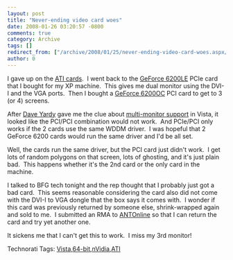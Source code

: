 ```yaml
---
layout: post
title: "Never-ending video card woes"
date: 2008-01-26 03:20:57 -0800
comments: true
category: Archive
tags: []
redirect_from: ["/archive/2008/01/25/never-ending-video-card-woes.aspx/"]
author: 0
---
```

<!-- more -->
<p>I gave up on the <a href="http://www.visiontek.com/products/cards/pro_series/9250_dms59.html" target="_blank">ATI cards</a>.  I went back to the <a href="http://www.bfgtech.com/3dfuzion/cards_6200LE_pcie_128.asp" target="_blank">GeForce 6200LE</a> PCIe card that I bought for my XP machine.  This gives me dual monitor using the DVI-I and the VGA ports.  Then I bought a <a href="http://www.bfgtech.com/bfgr62256ocp.aspx" target="_blank">GeForce 6200OC</a> PCI card to get to 3 (or 4) screens.</p>  <p>After <a href="http://dyardy.spaces.live.com/default.aspx" target="_blank">Dave Yardy</a> gave me the clue about <a href="http://blog.jeffhandley.com/archive/2008/01/12/multi-monitor-support---a-new-clue.aspx" target="_blank">multi-monitor support</a> in Vista, it looked like the PCI/PCI combination would not work.  And PCIe/PCI only works if the 2 cards use the same WDDM driver.  I was hopeful that 2 GeForce 6200 cards would run the same driver and I'd be all set.</p>  <p>Well, the cards run the same driver, but the PCI card just didn't work.  I get lots of random polygons on that screen, lots of ghosting, and it's just plain bad.  This happens whether it's the 2nd card or the only card in the machine.</p>  <p>I talked to BFG tech tonight and the rep thought that I probably just got a bad card.  This seems reasonable considering the card also did not come with the DVI-I to VGA dongle that the box says it comes with.  I wonder if this card was previously returned by someone else, shrink-wrapped again and sold to me.  I submitted an RMA to <a href="http://www.antonline.com" target="_blank">ANTOnline</a> so that I can return the card and try yet another one.</p>  <p>It sickens me that I can't get this to work.  I miss my 3rd monitor!</p>  <div class="wlWriterSmartContent" id="scid:0767317B-992E-4b12-91E0-4F059A8CECA8:6cf7b141-055a-4d69-aea9-a633743c1461" style="padding-right: 0px; display: inline; padding-left: 0px; padding-bottom: 0px; margin: 0px; padding-top: 0px">Technorati Tags: <a href="http://technorati.com/tags/Vista" rel="tag">Vista</a>,<a href="http://technorati.com/tags/64-bit" rel="tag">64-bit</a>,<a href="http://technorati.com/tags/nVidia" rel="tag">nVidia</a>,<a href="http://technorati.com/tags/ATI" rel="tag">ATI</a></div>

